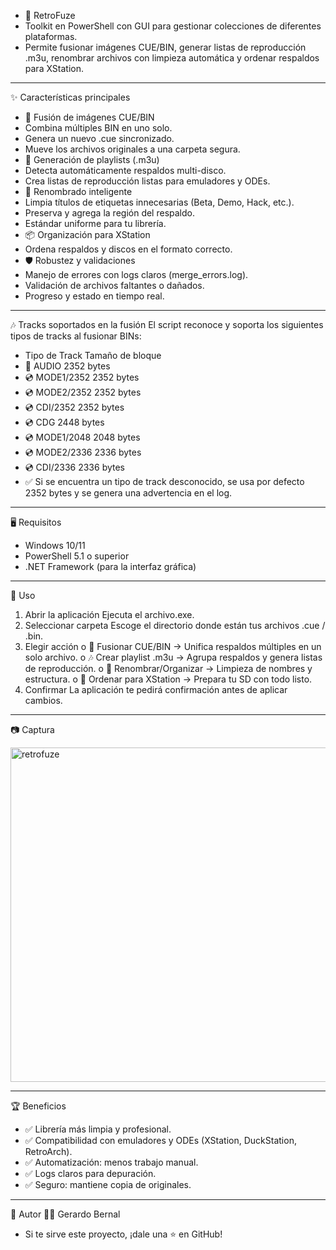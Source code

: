 - 💾 RetroFuze
- Toolkit en PowerShell con GUI para gestionar colecciones de diferentes plataformas.
- Permite fusionar imágenes CUE/BIN, generar listas de reproducción .m3u, renombrar archivos con limpieza automática y ordenar respaldos para XStation.
________________________________________
✨ Características principales

- 📄 Fusión de imágenes CUE/BIN
-	Combina múltiples BIN en uno solo.
- Genera un nuevo .cue sincronizado.
-	Mueve los archivos originales a una carpeta segura.
-	🎵 Generación de playlists (.m3u)
-	Detecta automáticamente respaldos multi-disco.
-	Crea listas de reproducción listas para emuladores y ODEs.
-	🧼 Renombrado inteligente
-	Limpia títulos de etiquetas innecesarias (Beta, Demo, Hack, etc.).
-	Preserva y agrega la región del respaldo.
-	Estándar uniforme para tu librería.
-	📦 Organización para XStation
-	Ordena respaldos y discos en el formato correcto.
-	🛡️ Robustez y validaciones
-	Manejo de errores con logs claros (merge_errors.log).
-	Validación de archivos faltantes o dañados.
-	Progreso y estado en tiempo real.
________________________________________
🎶 Tracks soportados en la fusión
El script reconoce y soporta los siguientes tipos de tracks al fusionar BINs:
- Tipo de Track	Tamaño de bloque
- 🎵 AUDIO	2352 bytes
- 💿 MODE1/2352	2352 bytes
- 💿 MODE2/2352	2352 bytes
- 💿 CDI/2352	2352 bytes
- 💿 CDG	2448 bytes
- 💿 MODE1/2048	2048 bytes
- 💿 MODE2/2336	2336 bytes
- 💿 CDI/2336	2336 bytes
- ✅ Si se encuentra un tipo de track desconocido, se usa por defecto 2352 bytes y se genera una advertencia en el log.
________________________________________
🖥️ Requisitos
-	Windows 10/11
-	PowerShell 5.1 o superior
-	.NET Framework (para la interfaz gráfica)
________________________________________
🚀 Uso
1.	Abrir la aplicación
Ejecuta el archivo.exe.
2.	Seleccionar carpeta
Escoge el directorio donde están tus archivos .cue / .bin.
3.	Elegir acción
o	🔄 Fusionar CUE/BIN → Unifica respaldos múltiples en un solo archivo.
o	🎶 Crear playlist .m3u → Agrupa respaldos y genera listas de reproducción.
o	🧹 Renombrar/Organizar → Limpieza de nombres y estructura.
o	📂 Ordenar para XStation → Prepara tu SD con todo listo.
4.	Confirmar
La aplicación te pedirá confirmación antes de aplicar cambios.
________________________________________
📷 Captura

<img width="515" height="535" alt="retrofuze" src="https://github.com/user-attachments/assets/fce8bdbe-8012-4525-9899-40cd42718051" />

________________________________________
🏆 Beneficios
-	✅ Librería más limpia y profesional.
-	✅ Compatibilidad con emuladores y ODEs (XStation, DuckStation, RetroArch).
-	✅ Automatización: menos trabajo manual.
-	✅ Logs claros para depuración.
-	✅ Seguro: mantiene copia de originales.
________________________________________
📌 Autor
👨‍💻 Gerardo Bernal
- Si te sirve este proyecto, ¡dale una ⭐ en GitHub!
